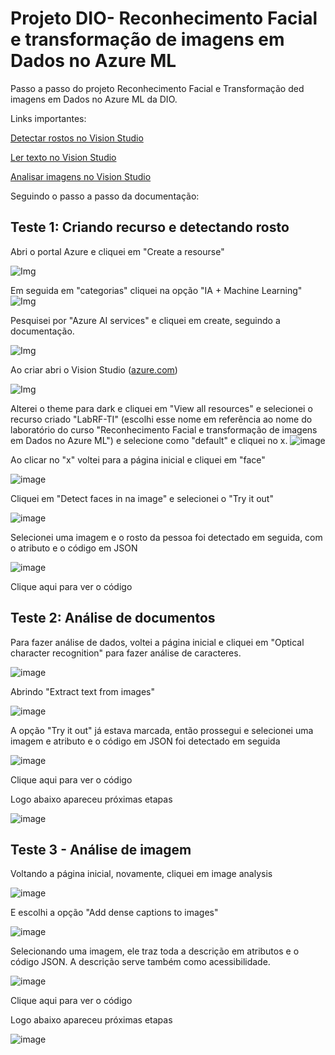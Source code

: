 # Projeto DIO- Reconhecimento Facial e transformação de imagens em Dados no Azure ML

Passo a passo do projeto Reconhecimento Facial e Transformação ded imagens em Dados no Azure ML da DIO.

Links importantes:

[Detectar rostos no Vision Studio](https://microsoftlearning.github.io/mslearn-ai-fundamentals/Instructions/Labs/02-content-safety.html(https://microsoftlearning.github.io/mslearn-ai-fundamentals/Instructions/Labs/04-face.html))

[Ler texto no Vision Studio](https://microsoftlearning.github.io/mslearn-ai-fundamentals/Instructions/Labs/01-machine-learning.html(https://microsoftlearning.github.io/mslearn-ai-fundamentals/Instructions/Labs/05-ocr.html))

[Analisar imagens no Vision Studio](https://microsoftlearning.github.io/mslearn-ai-fundamentals/Instructions/Labs/01-machine-learning.html(https://microsoftlearning.github.io/mslearn-ai-fundamentals/Instructions/Labs/05-ocr.html)(https://microsoftlearning.github.io/mslearn-ai-fundamentals/Instructions/Labs/03-image-analysis.html))

Seguindo o passo a passo da documentação:

## Teste 1: Criando recurso e detectando rosto

Abri o portal Azure  e cliquei em "Create a resourse"

![Img](inputs/01.png)

Em seguida em "categorias" cliquei na opção "IA + Machine Learning"
![Img](inputs/02.png)

Pesquisei por "Azure AI services" e cliquei em create, seguindo a documentação.

![Img](inputs/03.png)

Ao criar abri o Vision Studio ([azure.com](https://portal.vision.cognitive.azure.com/gallery/featured))

![Img](inputs/04.png)

Alterei o theme para dark e cliquei em "View all resources" e selecionei o recurso criado "LabRF-TI"  (escolhi esse nome em referência ao nome do laboratório do curso "Reconhecimento Facial e transformação de imagens em Dados no Azure ML") e selecione como "default" e cliquei no x.
![image](inputs/05.png)

Ao clicar no "x" voltei para a página inicial e cliquei em "face"

![image](inputs/06.png)

Cliquei em "Detect faces in na image" e selecionei o "Try it out"

![image](inputs/07.png)

Selecionei uma imagem e o rosto da pessoa foi detectado em seguida, com o atributo e o código em JSON

![image](inputs/08.png)

Clique aqui para ver o código

## Teste 2: Análise de documentos
Para fazer análise de dados, voltei a página inicial e cliquei em "Optical character recognition" para fazer análise de caracteres.

![image](inputs/09.png)

Abrindo "Extract text from images"

![image](inputs/10.png)

A opção "Try it out" já estava marcada, então prossegui e selecionei uma imagem e atributo e o código em JSON foi detectado em seguida

![image](inputs/11.png)

Clique aqui para ver o código

Logo abaixo apareceu próximas etapas

![image](inputs/12.png)

## Teste 3 - Análise de imagem
Voltando a página inicial, novamente, cliquei em image analysis

![image](inputs/13.png)

E escolhi a opção "Add dense captions to images"

![image](inputs/14.png)

Selecionando uma imagem, ele traz toda a descrição em atributos e o código JSON.
A descrição serve também como acessibilidade.



![image](inputs/15.png)

Clique aqui para ver o código

Logo abaixo apareceu próximas etapas

![image](inputs/16.png)
